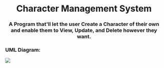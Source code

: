 
<h1 align="center">Character Management System</h1>
<h3 align="center">A Program that'll let the user Create a Character of their own and enable them to View, Update, and Delete however they want.</h3>

<h3 align="left">UML Diagram:</h3>
<img src="![UML](https://user-images.githubusercontent.com/116793842/206902303-bcdca225-e22f-4b92-bb6b-450c86215c1d.png)">
